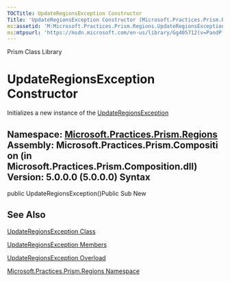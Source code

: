 ```yaml
---
TOCTitle: UpdateRegionsException Constructor
Title: 'UpdateRegionsException Constructor (Microsoft.Practices.Prism.Regions)'
ms:assetid: 'M:Microsoft.Practices.Prism.Regions.UpdateRegionsException.\#ctor'
ms:mtpsurl: 'https://msdn.microsoft.com/en-us/library/Gg405712(v=PandP.50)'
---
```


Prism Class Library

UpdateRegionsException Constructor
==================================

Initializes a new instance of the [UpdateRegionsException](https://msdn.microsoft.com/t:microsoft.practices.prism.regions.updateregionsexception)

**Namespace:** [Microsoft.Practices.Prism.Regions](https://msdn.microsoft.com/n:microsoft.practices.prism.regions)
**Assembly:** Microsoft.Practices.Prism.Composition (in Microsoft.Practices.Prism.Composition.dll) Version: 5.0.0.0 (5.0.0.0)
Syntax
------

<span id="syntaxToggle"></span>public UpdateRegionsException()Public Sub New

See Also
--------

<span id="seeAlsoToggle"></span>
[UpdateRegionsException Class](https://msdn.microsoft.com/t:microsoft.practices.prism.regions.updateregionsexception)

[UpdateRegionsException Members](https://msdn.microsoft.com/allmembers.t:microsoft.practices.prism.regions.updateregionsexception)

[UpdateRegionsException Overload](https://msdn.microsoft.com/overload:microsoft.practices.prism.regions.updateregionsexception.)

[Microsoft.Practices.Prism.Regions Namespace](https://msdn.microsoft.com/n:microsoft.practices.prism.regions)
